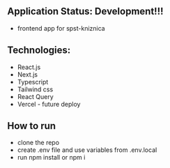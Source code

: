 ## Application Status: Development!!!

- frontend app for spst-kniznica

## Technologies:

- React.js
- Next.js
- Typescript
- Tailwind css
- React Query
- Vercel - future deploy

## How to run

- clone the repo
- create .env file and use variables from .env.local
- run npm install or npm i
